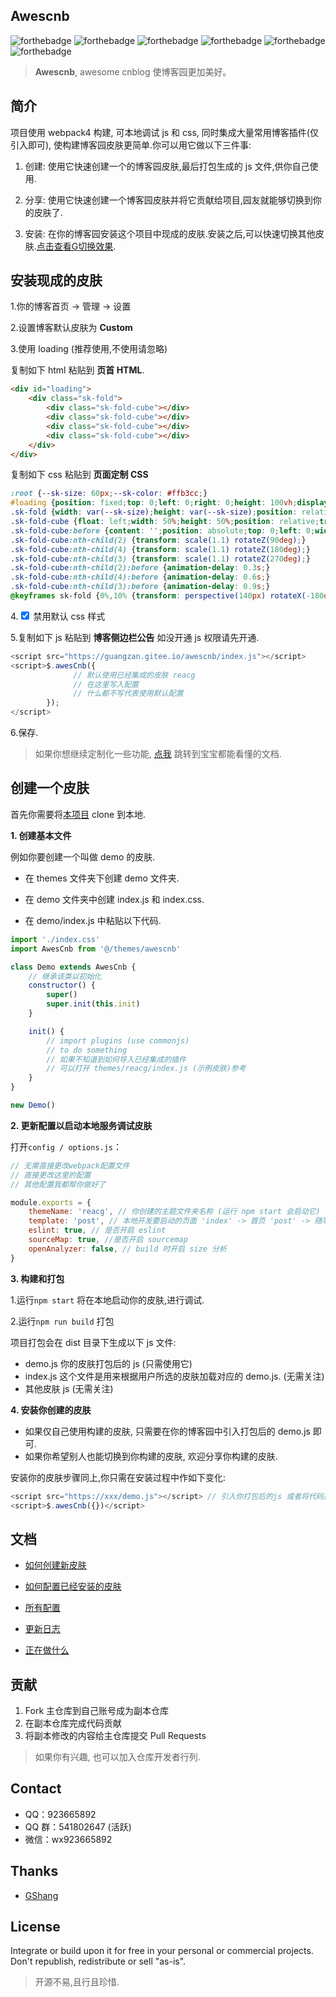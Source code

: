 ## Awescnb

![forthebadge](https://forthebadge.com/images/badges/built-by-developers.svg) ![forthebadge](https://forthebadge.com/images/badges/built-with-love.svg) ![forthebadge](https://forthebadge.com/images/badges/thats-how-they-get-you.svg) ![forthebadge](https://forthebadge.com/images/badges/powered-by-responsibility.svg) ![forthebadge](https://forthebadge.com/images/badges/makes-people-smile.svg) ![forthebadge](https://forthebadge.com/images/badges/made-with-javascript.svg)

> **Awescnb**, awesome cnblog 使博客园更加美好。

## 简介

项目使用 webpack4 构建, 可本地调试 js 和 css, 同时集成大量常用博客插件(仅引入即可), 使构建博客园皮肤更简单.你可以用它做以下三件事:

1. 创建: 使用它快速创建一个的博客园皮肤,最后打包生成的 js 文件,供你自己使用.

2. 分享: 使用它快速创建一个博客园皮肤并将它贡献给项目,园友就能够切换到你的皮肤了.

3. 安装: 在你的博客园安装这个项目中现成的皮肤.安装之后,可以快速切换其他皮肤.[点击查看G切换效果](https://guangzan.gitee.io/imagehost/blog/themechange.gif).

## 安装现成的皮肤

1.你的博客首页 -> 管理 -> 设置

2.设置博客默认皮肤为 **Custom**

3.使用 loading (推荐使用,不使用请忽略)

复制如下 html 粘贴到 **页首 HTML**.

```html
<div id="loading">
    <div class="sk-fold">
        <div class="sk-fold-cube"></div>
        <div class="sk-fold-cube"></div>
        <div class="sk-fold-cube"></div>
        <div class="sk-fold-cube"></div>
    </div>
</div>
```

复制如下 css 粘贴到 **页面定制 CSS**

```css
:root {--sk-size: 60px;--sk-color: #ffb3cc;}
#loading {position: fixed;top: 0;left: 0;right: 0;height: 100vh;display: flex;justify-content: center;align-items: center;background-color: #fff;z-index: 99999;}
.sk-fold {width: var(--sk-size);height: var(--sk-size);position: relative;transform: rotateZ(45deg);}
.sk-fold-cube {float: left;width: 50%;height: 50%;position: relative;transform: scale(1.1);}
.sk-fold-cube:before {content: '';position: absolute;top: 0;left: 0;width: 100%;height: 100%;background-color: var(--sk-color);animation: sk-fold 2.4s infinite linear both;transform-origin: 100% 100%;}
.sk-fold-cube:nth-child(2) {transform: scale(1.1) rotateZ(90deg);}
.sk-fold-cube:nth-child(4) {transform: scale(1.1) rotateZ(180deg);}
.sk-fold-cube:nth-child(3) {transform: scale(1.1) rotateZ(270deg);}
.sk-fold-cube:nth-child(2):before {animation-delay: 0.3s;}
.sk-fold-cube:nth-child(4):before {animation-delay: 0.6s;}
.sk-fold-cube:nth-child(3):before {animation-delay: 0.9s;}
@keyframes sk-fold {0%,10% {transform: perspective(140px) rotateX(-180deg);opacity: 0;}25%,75% {transform: perspective(140px) rotateX(0);opacity: 1;}100%,90% {transform: perspective(140px) rotateY(180deg);opacity: 0;}}
```

4.<input type="checkbox" checked="checked" /> 禁用默认 css 样式

5.复制如下 js 粘贴到 **博客侧边栏公告** 如没开通 js 权限请先开通.

```js
<script src="https://guangzan.gitee.io/awescnb/index.js"></script>
<script>$.awesCnb({
              // 默认使用已经集成的皮肤 reacg
              // 在这里写入配置
              // 什么都不写代表使用默认配置
        });
</script>
```

6.保存.

> 如果你想继续定制化一些功能, [点我](https://guangzan.gitee.io/awescnb-docs) 跳转到宝宝都能看懂的文档.

## 创建一个皮肤

首先你需要将[本项目](https://gitee.com/guangzan/awescnb2.0) clone 到本地.

**1. 创建基本文件**

例如你要创建一个叫做 demo 的皮肤.

-   在 themes 文件夹下创建 demo 文件夹.

-   在 demo 文件夹中创建 index.js 和 index.css.

-   在 demo/index.js 中粘贴以下代码.

```js
import './index.css'
import AwesCnb from '@/themes/awescnb'

class Demo extends AwesCnb {
    // 继承该类以初始化
    constructor() {
        super()
        super.init(this.init)
    }

    init() {
        // import plugins (use commonjs)
        // to do something
        // 如果不知道到如何导入已经集成的插件
        // 可以打开 themes/reacg/index.js (示例皮肤)参考
    }
}

new Demo()
```

**2. 更新配置以启动本地服务调试皮肤**

打开`config / options.js`：

```js
// 无需直接更改webpack配置文件
// 直接更改这里的配置
// 其他配置我都帮你做好了

module.exports = {
    themeName: 'reacg', // 你创建的主题文件夹名称 (运行 npm start 会启动它) 'reacg' | 'gshang'
    template: 'post', // 本地开发要启动的页面 'index' -> 首页 'post' -> 随笔详情页 'tag' -> 标签页 ...
    eslint: true, // 是否开启 eslint
    sourceMap: true, //是否开启 sourcemap
    openAnalyzer: false, // build 时开启 size 分析
}
```

**3. 构建和打包**

1.运行`npm start` 将在本地启动你的皮肤,进行调试.

2.运行`npm run build` 打包

项目打包会在 dist 目录下生成以下 js 文件:

-   demo.js 你的皮肤打包后的 js (只需使用它)
-   index.js 这个文件是用来根据用户所选的皮肤加载对应的 demo.js. (无需关注)
-   其他皮肤 js (无需关注)

**4. 安装你创建的皮肤**

-   如果仅自己使用构建的皮肤, 只需要在你的博客园中引入打包后的 demo.js 即可.
-   如果你希望别人也能切换到你构建的皮肤, 欢迎分享你构建的皮肤.

安装你的皮肤步骤同上,你只需在安装过程中作如下变化:

```js
<script src="https://xxx/demo.js"></script> // 引入你打包后的js 或者将代码放入 script 标签内
<script>$.awesCnb({})</script>
```

## 文档

-   [如何创建新皮肤](https://guangzan.gitee.io/awescnb-docs/guide/dev/dev.html)

-   [如何配置已经安装的皮肤](https://guangzan.gitee.io/awescnb-docs/guide/use/default.html)

-   [所有配置](https://guangzan.gitee.io/awescnb-docs/guide/use/options.html#theme%EF%BC%88%E5%85%A8%E5%B1%80%E4%B8%BB%E9%A2%98%EF%BC%89)

-   [更新日志](https://guangzan.gitee.io/awescnb-docs/guide/dev/log.html)

-   [正在做什么](https://guangzan.gitee.io/awescnb-docs/guide/dev/todo.html)

## 贡献

1. Fork 主仓库到自己账号成为副本仓库
2. 在副本仓库完成代码贡献
3. 将副本修改的内容给主仓库提交 Pull Requests

> 如果你有兴趣, 也可以加入仓库开发者行列.

## Contact

-   QQ：923665892
-   QQ 群：541802647 (活跃)
-   微信：wx923665892

## Thanks

-   [GShang](https://www.cnblogs.com/gshang/)

## License

Integrate or build upon it for free in your personal or commercial projects. Don't republish, redistribute or sell "as-is".

> 开源不易,且行且珍惜.
